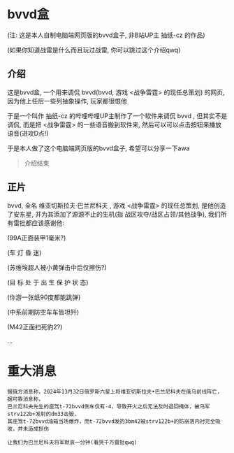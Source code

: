 # bvvd盒

(注: 这是本人自制电脑端网页版的bvvd盒子, 非B站UP主 抽纸-cz 的作品)

(如果你知道战雷是什么而且玩过战雷, 你可以跳过这个介绍qwq)

## 介绍

这是bvvd盒, 一个用来调侃 bvvd(bvvd, 游戏 <战争雷霆> 的现任总策划) 的网页, 因为他上任后一些列抽象操作, 玩家都很恨他

于是一个叫作 抽纸-cz 的哔哩哔哩UP主制作了一个软件来调侃 bvvd , 但其实不是调侃, 而是把 <战争雷霆> 的一些语音搬到软件来, 然后可以可以点击按钮来播放语音(进攻D点!)

于是本人做了这个电脑端网页版的bvvd盒子, 希望可以分享一下awa

> 介绍结束

## 正片

bvvd, 全名 维亚切斯拉夫·巴兰尼科夫 , 游戏 <战争雷霆> 的现任总策划, 是他创造了安东星, 并为其添加了源源不止的生机(指 战区攻夺/战区占领/其他战争), 我们所有雷批都应该感谢他:

(99A正面装甲1毫米?)

(车 灯 昏 迷)

(苏维埃超人被小黄弹击中后仅擦伤?)

(目 标 处 于 出 生 保 护 状 态)

(你游一张纸90度都能跳弹)

(中系前期防空车车皆坦歼)

(M42正面扫死豹2?)

...

# 重大消息

```
据俄方消息称，2024年13月32日俄罗斯六星上将维亚切斯拉夫•巴兰尼科夫在俄乌前线阵亡，据可靠消息称，
巴兰尼科夫先生的座驾t-72bvvd倒车仅有-4，导致开火之后无法及时退回掩体，被乌军strv122b+发射的dm33击毁，
其座驾t-72bvvd油箱当场爆炸，而t-72bvvd发的3bm42被strv122b+的防崩落内衬完全吸收，并未造成损伤

让我们为巴兰尼科夫将军默哀一分钟(看哭千万雷批qwq)
```